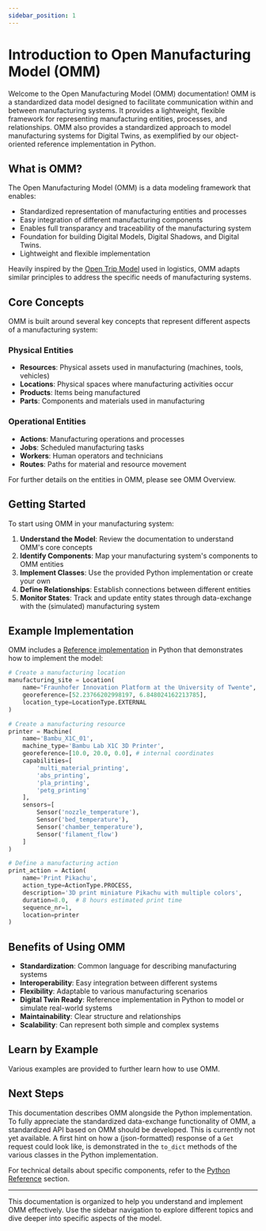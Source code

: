 ```yaml
---
sidebar_position: 1
---
```


# Introduction to Open Manufacturing Model (OMM)

Welcome to the Open Manufacturing Model (OMM) documentation! OMM is a standardized data model designed to facilitate communication within and between manufacturing systems. It provides a lightweight, flexible framework for representing manufacturing entities, processes, and relationships. OMM also provides a standardized approach to model manufacturing systems for Digital Twins, as exemplified by our object-oriented reference implementation in Python.

## What is OMM?

The Open Manufacturing Model (OMM) is a data modeling framework that enables:

- Standardized representation of manufacturing entities and processes
- Easy integration of different manufacturing components
- Enables full transparancy and traceability of the manufacturing system
- Foundation for building Digital Models, Digital Shadows, and Digital Twins.
- Lightweight and flexible implementation

Heavily inspired by the [Open Trip Model](https://www.opentripmodel.org/) used in logistics, OMM adapts similar principles to address the specific needs of manufacturing systems.

## Core Concepts

OMM is built around several key concepts that represent different aspects of a manufacturing system:

### Physical Entities
- **Resources**: Physical assets used in manufacturing (machines, tools, vehicles)
- **Locations**: Physical spaces where manufacturing activities occur
- **Products**: Items being manufactured
- **Parts**: Components and materials used in manufacturing

### Operational Entities
- **Actions**: Manufacturing operations and processes
- **Jobs**: Scheduled manufacturing tasks
- **Workers**: Human operators and technicians
- **Routes**: Paths for material and resource movement

For further details on the entities in OMM, please see OMM Overview.
## Getting Started

To start using OMM in your manufacturing system:

1. **Understand the Model**: Review the documentation to understand OMM's core concepts
2. **Identify Components**: Map your manufacturing system's components to OMM entities
3. **Implement Classes**: Use the provided Python implementation or create your own
4. **Define Relationships**: Establish connections between different entities
5. **Monitor States**: Track and update entity states through data-exchange with the (simulated) manufacturing system

## Example Implementation

OMM includes a [Reference implementation](/docs/classes/index.md) in Python that demonstrates how to implement the model:

```python
# Create a manufacturing location
manufacturing_site = Location(
    name="Fraunhofer Innovation Platform at the University of Twente",
    georeference=[52.23766202998197, 6.848024162213785],
    location_type=LocationType.EXTERNAL
)

# Create a manufacturing resource
printer = Machine(
    name='Bambu_X1C_01',
    machine_type='Bambu Lab X1C 3D Printer',
    georeference=[10.0, 20.0, 0.0], # internal coordinates
    capabilities=[
        'multi_material_printing',
        'abs_printing',
        'pla_printing',
        'petg_printing'
    ],
    sensors=[
        Sensor('nozzle_temperature'),
        Sensor('bed_temperature'),
        Sensor('chamber_temperature'),
        Sensor('filament_flow')
    ]
)

# Define a manufacturing action
print_action = Action(
    name='Print Pikachu',
    action_type=ActionType.PROCESS,
    description='3D print miniature Pikachu with multiple colors',
    duration=8.0,  # 8 hours estimated print time
    sequence_nr=1,
    location=printer
)
```

## Benefits of Using OMM

- **Standardization**: Common language for describing manufacturing systems
- **Interoperability**: Easy integration between different systems
- **Flexibility**: Adaptable to various manufacturing scenarios
- **Digital Twin Ready**: Reference implementation in Python to model or simulate real-world systems
- **Maintainability**: Clear structure and relationships
- **Scalability**: Can represent both simple and complex systems

## Learn by Example
Various examples are provided to further learn how to use OMM.

## Next Steps

This documentation describes OMM alongside the Python implementation. To fully appreciate the standardized data-exchange functionality of OMM, a standardized API based on OMM should be developed. This is currently not yet available. A first hint on how a (json-formatted) response of a `Get` request could look like, is demonstrated in the `to_dict` methods of the various classes in the Python implementation. 

For technical details about specific components, refer to the [Python Reference](/docs/classes/index.md) section.

---

This documentation is organized to help you understand and implement OMM effectively. Use the sidebar navigation to explore different topics and dive deeper into specific aspects of the model.